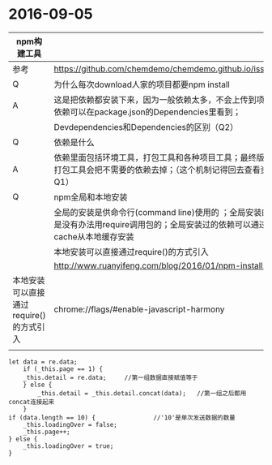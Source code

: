 # 2016-09-05		


| npm构建工具                  |                                          |      |
| ------------------------ | ---------------------------------------- | ---- |
| 参考                       | https://github.com/chemdemo/chemdemo.github.io/issues/10 |      |
| Q                        | 为什么每次download人家的项目都要npm install          |      |
| A                        | 这是把依赖都安装下来，因为一般依赖太多，不会上传到项目上；依赖可以在package.json的Dependencies里看到； |      |
|                          | Devdependencies和Dependencies的区别（Q2）      |      |
| Q                        | 依赖是什么                                    |      |
| A                        | 依赖里面包括环境工具，打包工具和各种项目工具；最终版本**某个**打包工具会把不需要的依赖去掉；（这个机制记得回去查看资料：Q1） |      |
| Q                        | npm全局和本地安装                               |      |
|                          | 全局的安装是供命令行(command line)使用的   ；全局安装的方式是没有办法用require调用包的；全局安装过的依赖可以通过npm-cache从本地缓存安装 |      |
|                          | 本地安装可以直接通过require()的方式引入                 |      |
|                          | http://www.ruanyifeng.com/blog/2016/01/npm-install.html |      |
| 本地安装可以直接通过require()的方式引入 | chrome://flags/#enable-javascript-harmony |      |
|                          |                                          |      |





```
let data = re.data;
	if (_this.page == 1) {		
	_this.detail = re.data;		//第一组数据直接赋值等于
	} else {
		_this.detail = _this.detail.concat(data);	//第一组之后都用concat连接起来
	}
if (data.length == 10) {				//'10'是单次发送数据的数量
	_this.loadingOver = false;
	_this.page++;
} else {
	_this.loadingOver = true;
}
```

